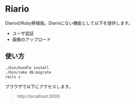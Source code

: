 # Riario
DiarioのRuby移植版。Diarioにない機能として以下を提供します。

* ユーザ認証
* 画像のアップロード

## 使い方
```sh
./bin/bundle install
./bin/rake db:migrate
rails s
```

ブラウザで以下にアクセスします。
> http://localhost:3000
